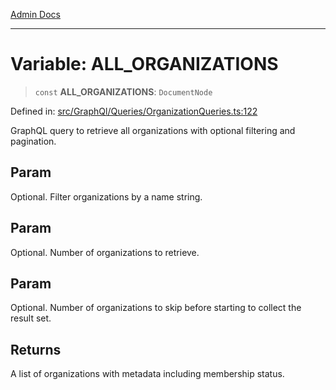 [Admin Docs](/)

***

# Variable: ALL\_ORGANIZATIONS

> `const` **ALL\_ORGANIZATIONS**: `DocumentNode`

Defined in: [src/GraphQl/Queries/OrganizationQueries.ts:122](https://github.com/PalisadoesFoundation/talawa-admin/blob/main/src/GraphQl/Queries/OrganizationQueries.ts#L122)

GraphQL query to retrieve all organizations with optional filtering and pagination.

## Param

Optional. Filter organizations by a name string.

## Param

Optional. Number of organizations to retrieve.

## Param

Optional. Number of organizations to skip before starting to collect the result set.

## Returns

A list of organizations with metadata including membership status.
